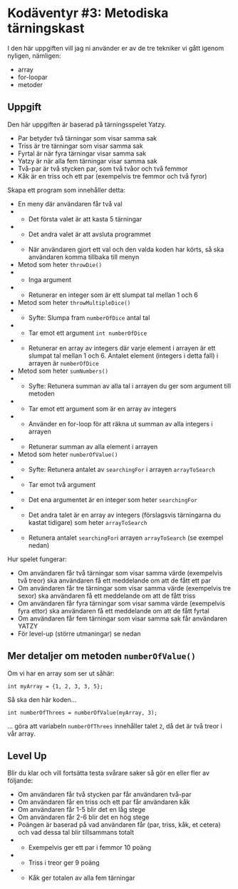 # Kodäventyr #3: Metodiska tärningskast

I den här uppgiften vill jag ni använder er av de tre tekniker vi gått igenom nyligen, nämligen:

* array
* for-loopar
* metoder

## Uppgift

Den här uppgiften är baserad på tärningsspelet Yatzy.

* Par betyder två tärningar som visar samma sak
* Triss är tre tärningar som visar samma sak
* Fyrtal är när fyra tärningar visar samma sak
* Yatzy är när alla fem tärningar visar samma sak
* Två-par är två stycken par, som två tvåor och två femmor
* Kåk är en triss och ett par (exempelvis tre femmor och två fyror)

Skapa ett program som innehåller detta:

* En meny där användaren får två val
* * Det första valet är att kasta 5 tärningar
* * Det andra valet är att avsluta programmet
* * När användaren gjort ett val och den valda koden har körts, så ska användaren komma tillbaka till menyn
* Metod som heter `throwDie()`
* * Inga argument
* * Retunerar en integer som är ett slumpat tal mellan 1 och 6
* Metod som heter `throwMultipleDice()`
* * Syfte: Slumpa fram `numberOfDice` antal tal
* * Tar emot ett argument `int numberOfDice`
* * Retunerar en array av integers där varje element i arrayen är ett slumpat tal mellan 1 och 6. Antalet element (integers i detta fall) i arrayen är `numberOfDice`
* Metod som heter `sumNumbers()`
* * Syfte: Retunera summan av alla tal i arrayen du ger som argument till metoden
* * Tar emot ett argument som är en array av integers
* * Använder en for-loop för att räkna ut summan av alla integers i arrayen
* * Retunerar summan av alla element i arrayen
* Metod som heter `numberOfValue()`
* * Syfte: Retunera antalet av `searchingFor` i arrayen `arrayToSearch`
* * Tar emot två argument
* * Det ena argumentet är en integer som heter `searchingFor`
* * Det andra talet är en array av integers (förslagsvis tärningarna du kastat tidigare) som heter `arrayToSearch`
* * Retunera antalet `searchingFor`i arrayen `arrayToSearch` (se exempel nedan)

Hur spelet fungerar:

* Om användaren får två tärningar som visar samma värde (exempelvis två treor) ska användaren få ett meddelande om att de fått ett par
* Om användaren får tre tärningar som visar samma värde (exempelvis tre sexor) ska användaren få ett meddelande om att de fått triss
* Om användaren får fyra tärningar som visar samma värde (exempelvis fyra ettor) ska användaren få ett meddelande om att de fått fyrtal
* Om användaren får fem tärningar som visar samma sak får användaren YATZY
* För level-up (större utmaningar) se nedan

## Mer detaljer om metoden `numberOfValue()`

Om vi har en array som ser ut såhär:

    int myArray = {1, 2, 3, 3, 5};

Så ska den här koden...

    int numberOfThrees = numberOfValue(myArray, 3);

... göra att variabeln `numberOfThrees` innehåller talet `2`, då det är två treor i vår array.

## Level Up

Blir du klar och vill fortsätta testa svårare saker så gör en eller fler av följande:
* Om användaren får två stycken par får användaren två-par
* Om användaren får en triss och ett par får användaren kåk
* Om användaren får 1-5 blir det en låg stege
* Om användaren får 2-6 blir det en hög stege
* Poängen är baserad på vad användaren får (par, triss, kåk, et cetera) och vad dessa tal blir tillsammans totalt
* * Exempelvis ger ett par i femmor 10 poäng
* * Triss i treor ger 9 poäng
* * Kåk ger totalen av alla fem tärningar